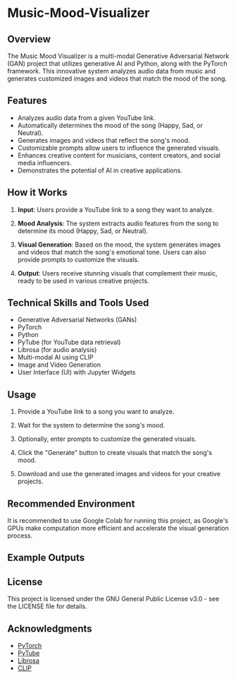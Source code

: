 # Music-Mood-Visualizer

## Overview

The Music Mood Visualizer is a multi-modal Generative Adversarial Network (GAN) project that utilizes generative AI and Python, along with the PyTorch framework. This innovative system analyzes audio data from music and generates customized images and videos that match the mood of the song.

## Features

- Analyzes audio data from a given YouTube link.
- Automatically determines the mood of the song (Happy, Sad, or Neutral).
- Generates images and videos that reflect the song's mood.
- Customizable prompts allow users to influence the generated visuals.
- Enhances creative content for musicians, content creators, and social media influencers.
- Demonstrates the potential of AI in creative applications.

## How it Works

1. **Input**: Users provide a YouTube link to a song they want to analyze.

2. **Mood Analysis**: The system extracts audio features from the song to determine its mood (Happy, Sad, or Neutral).

3. **Visual Generation**: Based on the mood, the system generates images and videos that match the song's emotional tone. Users can also provide prompts to customize the visuals.

4. **Output**: Users receive stunning visuals that complement their music, ready to be used in various creative projects.

## Technical Skills and Tools Used

- Generative Adversarial Networks (GANs)
- PyTorch
- Python
- PyTube (for YouTube data retrieval)
- Librosa (for audio analysis)
- Multi-modal AI using CLIP
- Image and Video Generation
- User Interface (UI) with Jupyter Widgets

## Usage

1. Provide a YouTube link to a song you want to analyze.

2. Wait for the system to determine the song's mood.

3. Optionally, enter prompts to customize the generated visuals.

4. Click the "Generate" button to create visuals that match the song's mood.

5. Download and use the generated images and videos for your creative projects.

## Recommended Environment

It is recommended to use Google Colab for running this project, as Google's GPUs make computation more efficient and accelerate the visual generation process.

## Example Outputs


## License

This project is licensed under the GNU General Public License v3.0 - see the LICENSE file for details.

## Acknowledgments

- [PyTorch](https://pytorch.org/)
- [PyTube](https://pytube.io/)
- [Librosa](https://librosa.org/)
- [CLIP](https://openai.com/research/clip)

